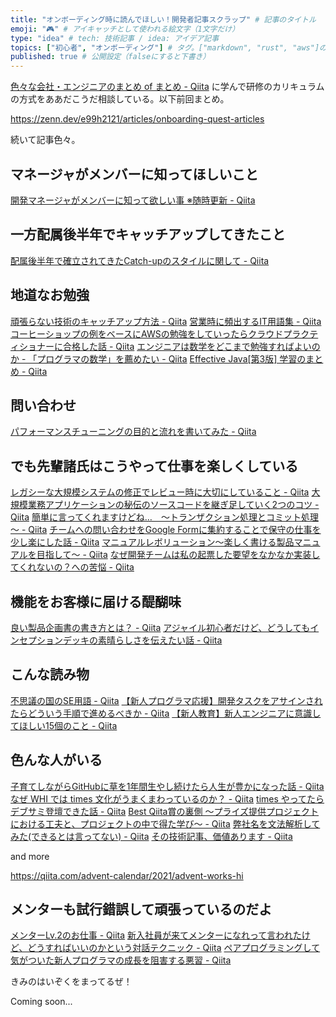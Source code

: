 ```yaml
---
title: "オンボーディング時に読んでほしい！開発者記事スクラップ" # 記事のタイトル
emoji: "🎮" # アイキャッチとして使われる絵文字（1文字だけ）
type: "idea" # tech: 技術記事 / idea: アイデア記事
topics: ["初心者", "オンボーディング"] # タグ。["markdown", "rust", "aws"]のように指定する
published: true # 公開設定（falseにすると下書き）
---
```


[色々な会社・エンジニアのまとめ of まとめ - Qiita](https://qiita.com/e99h2121/items/8773ef78613ab8214dfc) に学んで研修のカリキュラムの方式をああだこうだ相談している。以下前回まとめ。

https://zenn.dev/e99h2121/articles/onboarding-quest-articles

続いて記事色々。


## マネージャがメンバーに知ってほしいこと

[開発マネージャがメンバーに知って欲しい事 ※随時更新 - Qiita](https://qiita.com/goamix/items/247e0c086dc39d6f1102)

## 一方配属後半年でキャッチアップしてきたこと

[配属後半年で確立されてきたCatch-upのスタイルに関して - Qiita](https://qiita.com/ogishima_h/items/9c5f518da6577ecd1e45)

## 地道なお勉強

[頑張らない技術のキャッチアップ方法 - Qiita](https://qiita.com/uenok0108/items/0ae631b0011e3e962667)
[営業時に頻出するIT用語集 - Qiita](https://qiita.com/e99h2121/items/0feba4bf8dbb31c26b6e)
[コーヒーショップの例をベースにAWSの勉強をしていったらクラウドプラクティショナーに合格した話 - Qiita](https://qiita.com/moromi25/items/09efabbb092ffccdb478)
[エンジニアは数学をどこまで勉強すればよいのか - 「プログラマの数学」を薦めたい - Qiita](https://qiita.com/e99h2121/items/fb8f04637cc420c7e1f6)
[Effective Java[第3版] 学習のまとめ - Qiita](https://qiita.com/uminchu-1173/items/609ce2f3de2ff2f698c1)

## 問い合わせ

[パフォーマンスチューニングの目的と流れを書いてみた - Qiita](https://qiita.com/tbtakhk/items/ecf1bc502333d2bdab52)

## でも先輩諸氏はこうやって仕事を楽しくしている

[レガシーな大規模システムの修正でレビュー時に大切にしていること - Qiita](https://qiita.com/shmstm/items/dc42de3ba00bb4fc552d)
[大規模業務アプリケーションの秘伝のソースコードを継ぎ足していく2つのコツ - Qiita](https://qiita.com/noriyasu_hirata/items/d72e778c67af5e04a047)
[簡単に言ってくれますけどね…　～トランザクション処理とコミット処理～ - Qiita](https://qiita.com/whi_fukao/items/203eac651286bde33718)
[チームへの問い合わせをGoogle Formに集約することで保守の仕事を少し楽にした話 - Qiita](https://qiita.com/mnmay/items/1e174c9854b60a44a185)
[マニュアルレボリューション〜楽しく書ける製品マニュアルを目指して〜 - Qiita](https://qiita.com/autotaker1984/items/cfde031f6ae80830499c)
[なぜ開発チームは私の起票した要望をなかなか実装してくれないの？への苦悩 - Qiita](https://qiita.com/e99h2121/items/f4c5856734d136f672b7)

## 機能をお客様に届ける醍醐味

[良い製品企画書の書き方とは？ - Qiita](https://qiita.com/flyaway/items/2769e66acd0f92c07f4b)
[アジャイル初心者だけど、どうしてもインセプションデッキの素晴らしさを伝えたい話 - Qiita](https://qiita.com/bigchopstick-3412/items/47972d7ab8bce54b8fb5)

## こんな読み物

[不思議の国のSE用語 - Qiita](https://qiita.com/t_nakayama0714/items/478a8ed3a9ae143ad854)
[【新人プログラマ応援】開発タスクをアサインされたらどういう手順で進めるべきか - Qiita](https://qiita.com/jnchito/items/017487cd882091494298)
[【新人教育】新人エンジニアに意識してほしい15個のこと - Qiita](https://qiita.com/shinkai_/items/63986290e987621a1188)


## 色んな人がいる

[子育てしながらGitHubに草を1年間生やし続けたら人生が豊かになった話 - Qiita](https://qiita.com/mizo_k/items/c2aba14e77f5fc6f7483)
[なぜ WHI では times 文化がうまくまわっているのか？ - Qiita](https://qiita.com/satomihoya/items/b125e1eaf44c4a643e6e)
[times やってたらデブサミ登壇できた話 - Qiita](https://qiita.com/satomihoya/items/27b0386ce9ffb25f2fd3)
[Best Qiita賞の裏側 ～プライズ提供プロジェクトにおける工夫と、プロジェクトの中で得た学び～ - Qiita](https://qiita.com/cold-wisteria/items/be3ec7f417a199a619cd)
[弊社名を文法解析してみた(できるとは言ってない) - Qiita](https://qiita.com/h4ya5e/items/5e0da18718d6aa45165c)
[その技術記事、価値あります - Qiita](https://qiita.com/kabik/items/53655f8fc81c7844f055)

and more

https://qiita.com/advent-calendar/2021/advent-works-hi


## メンターも試行錯誤して頑張っているのだよ

[メンターLv.2のお仕事 - Qiita](https://qiita.com/seino-ta/items/d12454f7b8afa746ff7c)
[新入社員が来てメンターになれって言われたけど、どうすればいいのかという対話テクニック - Qiita](https://qiita.com/hirokidaichi/items/2e8e731acfd7b6c7e02f)
[ペアプログラミングして気がついた新人プログラマの成長を阻害する悪習 - Qiita](https://qiita.com/hirokidaichi/items/27c757d92b6915e8ecf7)

きみのはいぞくをまってるぜ！

Coming soon...
